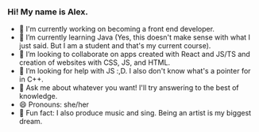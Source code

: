### Hi! My name is Alex.

- 🔭 I'm currently working on becoming a front end developer.
- 🌱 I’m currently learning Java (Yes, this doesn't make sense with what I just said. But I am a student and that's my current course).
- 👯 I’m looking to collaborate on apps created with React and JS/TS and creation of websites with CSS, JS, and HTML. 
- 🤔 I’m looking for help with JS :,D. I also don't know what's a pointer for in C++.
- 💬 Ask me about whatever you want! I'll try answering to the best of knowledge. 
- 😄 Pronouns: she/her
- 🎵 Fun fact: I also produce music and sing. Being an artist is my biggest dream.

<!--
**starfishthestarfish/starfishthestarfish** is a ✨ _special_ ✨ repository because its `README.md` (this file) appears on your GitHub profile.
- 🔭 I'm currently working on becoming a front end developer.
- 🌱 I’m currently learning Java (Yes, this doesn't make sense with what I just said. But I am a student and that's my current course).
- 👯 I’m looking to collaborate on apps created with React and JS/TS and creation of websites with CSS, JS, and HTML. 
- 🤔 I’m looking for help with JS :,D. I also don't know what's a pointer for in C++.
- 💬 Ask me about whatever you want! I'll try answering to the best of knowledge. 
- 😄 Pronouns: she/her
- 🎵 Fun fact: I also produce music and sing. Being an artist is my biggest dream. 
-->
